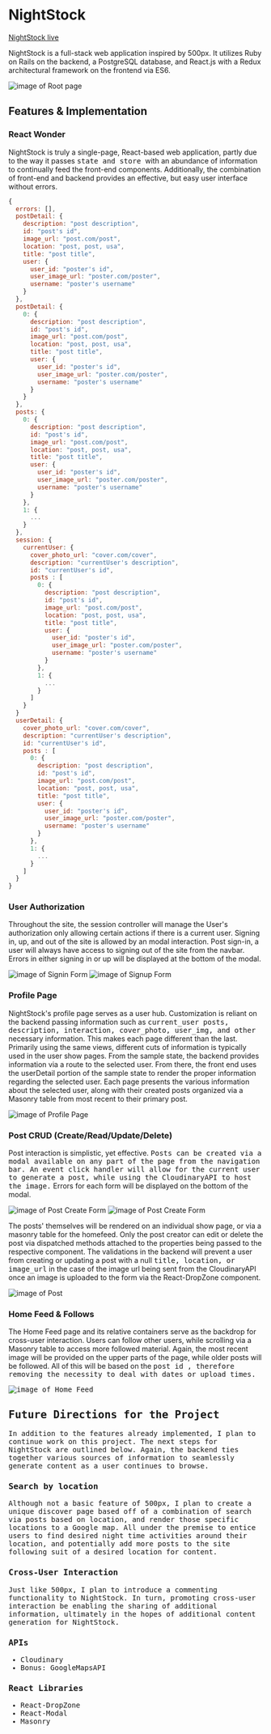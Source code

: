 # NightStock

[NightStock live][heroku]

[heroku]: http://nightstock.herokuapp.com/#/

NightStock is a full-stack web application inspired by 500px.  It utilizes Ruby on Rails on the backend, a PostgreSQL database, and React.js with a Redux architectural framework on the frontend via ES6.

![image of Root page](wireframes/RootPage.png)


## Features & Implementation

### React Wonder
NightStock is truly a single-page, React-based web application, partly due to the way it passes <tt> state and store </tt> with an abundance of information to continually feed the front-end components. Additionally, the combination of front-end and backend provides an effective, but easy user interface without errors.

```js
{
  errors: [],
  postDetail: {
    description: "post description",
    id: "post's id",
    image_url: "post.com/post",
    location: "post, post, usa",
    title: "post title",
    user: {
      user_id: "poster's id",
      user_image_url: "poster.com/poster",
      username: "poster's username"
    }
  },
  postDetail: {
    0: {
      description: "post description",
      id: "post's id",
      image_url: "post.com/post",
      location: "post, post, usa",
      title: "post title",
      user: {
        user_id: "poster's id",
        user_image_url: "poster.com/poster",
        username: "poster's username"
      }
    }
  },
  posts: {
    0: {
      description: "post description",
      id: "post's id",
      image_url: "post.com/post",
      location: "post, post, usa",
      title: "post title",
      user: {
        user_id: "poster's id",
        user_image_url: "poster.com/poster",
        username: "poster's username"
      }
    },
    1: {
      ...
    }
  },
  session: {
    currentUser: {
      cover_photo_url: "cover.com/cover",
      description: "currentUser's description",
      id: "currentUser's id",
      posts : [
        0: {
          description: "post description",
          id: "post's id",
          image_url: "post.com/post",
          location: "post, post, usa",
          title: "post title",
          user: {
            user_id: "poster's id",
            user_image_url: "poster.com/poster",
            username: "poster's username"
          }
        },
        1: {
          ...
        }
      ]
    }
  }
  userDetail: {
    cover_photo_url: "cover.com/cover",
    description: "currentUser's description",
    id: "currentUser's id",
    posts : [
      0: {
        description: "post description",
        id: "post's id",
        image_url: "post.com/post",
        location: "post, post, usa",
        title: "post title",
        user: {
          user_id: "poster's id",
          user_image_url: "poster.com/poster",
          username: "poster's username"
        }
      },
      1: {
        ...
      }
    ]
  }
}
```


### User Authorization
Throughout the site, the session controller will manage the User's authorization only allowing certain actions if there is a current user. Signing in, up, and out of the site is allowed by an modal interaction. Post sign-in, a user will always have access to signing out of the site from the navbar. Errors in either signing in or up will be displayed at the bottom of the modal.

![image of Signin Form](wireframes/Signin.png)
![image of Signup Form](wireframes/Signup.png)


### Profile Page
NightStock's profile page serves as a user hub. Customization is reliant on the backend passing information such as <tt> current_user posts, description, interaction, cover_photo, user_img, and other </tt> necessary information. This makes each page different than the last. Primarily using the same views, different cuts of information is typically used in the user show pages. From the sample state, the backend provides information via a route to the selected user. From there, the front end uses the userDetail portion of the sample state to render the proper information regarding the selected user. Each page presents the various information about the selected user, along with their created posts organized via a Masonry table from most recent to their primary post.

![image of Profile Page](wireframes/ProfilePage.png)


### Post CRUD (Create/Read/Update/Delete)
Post interaction is simplistic, yet effective. <tt>Posts can be created via a modal available on any part of the page from the navigation bar. An event click handler will allow for the current user to generate a post, while using the CloudinaryAPI to host the image.</tt> Errors for each form will be displayed on the bottom of the modal.

![image of Post Create Form](wireframes/Createpost.png)
![image of Post Create Form](wireframes/Updatepost.png)


The posts' themselves will be rendered on an individual show page, or via a masonry table for the homefeed. Only the post creator can edit or delete the post via dispatched methods attached to the properties being passed to the respective component. The validations in the backend will prevent a user from creating or updating a post with a null <tt>title, location, or image_url</tt> in the case of the image url being sent from the CloudinaryAPI once an image is uploaded to the form via the React-DropZone component.

![image of Post](wireframes/PostShow.png)


### Home Feed & Follows
The Home Feed page and its relative containers serve as the backdrop for cross-user interaction. Users can follow other users, while scrolling via a Masonry table to access more followed material. Again, the most recent image will be provided on the upper parts of the page, while older posts will be followed. All of this will be based on the <tt> post id </id>, therefore removing the necessity to deal with dates or upload times.

![image of Home Feed](wireframes/HomeFeed.png)


## Future Directions for the Project

In addition to the features already implemented, I plan to continue work on this project.  The next steps for NightStock are outlined below. Again, the backend ties together various sources of information to seamlessly generate content as a user continues to browse.

### Search by location

Although not a basic feature of 500px, I plan to create a unique discover page based off of a combination of search via posts based on location, and render those specific locations to a Google map. All under the premise to entice users to find desired night time activities around their location, and potentially add more posts to the site following suit of a desired location for content.

### Cross-User Interaction

Just like 500px, I plan to introduce a commenting functionality to NightStock. In turn, promoting cross-user interaction be enabling the sharing of additional information, ultimately in the hopes of additional content generation for NightStock.

### APIs
- Cloudinary
- Bonus: GoogleMapsAPI

### React Libraries
- React-DropZone
- React-Modal
- Masonry
